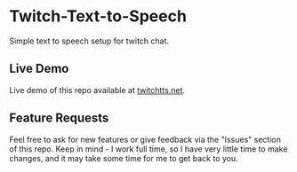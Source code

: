 # Twitch-Text-to-Speech

Simple text to speech setup for twitch chat. 

## Live Demo

Live demo of this repo available at [twitchtts.net](https://www.twitchtts.net). 

## Feature Requests 

Feel free to ask for new features or give feedback via the "Issues" section of this repo. Keep in mind - I work full time, so I have very little time to make changes, and it may take some time for me to get back to you. 
